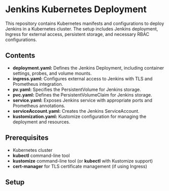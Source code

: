 # Jenkins Kubernetes Deployment
This repository contains Kubernetes manifests and configurations to deploy Jenkins in a Kubernetes cluster. The setup includes Jenkins deployment, Ingress for external access, persistent storage, and necessary RBAC configurations.
## Contents
* <b>deployment.yaml:</b> Defines the Jenkins Deployment, including container settings, probes, and volume mounts.
* <b>ingress.yaml:</b> Configures external access to Jenkins with TLS and Prometheus integration.
* <b>pv.yaml:</b> Specifies the PersistentVolume for Jenkins storage.
* <b>pvc.yaml:</b> Defines the PersistentVolumeClaim for Jenkins storage.
* <b>service.yaml:</b> Exposes Jenkins service with appropriate ports and Prometheus annotations.
* <b>serviceAccount.yaml:</b> Creates the Jenkins ServiceAccount.
* <b>kustomization.yaml:</b> Kustomize configuration for managing the deployment and resources.

## Prerequisites
* Kubernetes cluster
* <b>kubectl</b> command-line tool
* <b>kustomize</b> command-line tool (or <b>kubectl</b> with Kustomize support)
* <b>cert-manager</b> for TLS certificate management (if using Ingress)

## Setup
